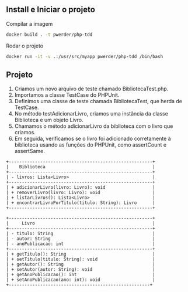 ## Install e Iniciar o projeto

Compilar a imagem
~~~ BASH
docker build . -t pwerder/php-tdd
~~~ 
Rodar o projeto
~~~ BASH
docker run -it -v .:/usr/src/myapp pwerder/php-tdd /bin/bash
~~~

## Projeto

1. Criamos um novo arquivo de teste chamado BibliotecaTest.php.
2. Importamos a classe TestCase do PHPUnit.
3. Definimos uma classe de teste chamada BibliotecaTest, que herda de TestCase.
4. No método testAdicionarLivro, criamos uma instância da classe Biblioteca e um objeto Livro.
5. Chamamos o método adicionarLivro da biblioteca com o livro que criamos.
6. Em seguida, verificamos se o livro foi adicionado corretamente à biblioteca usando as funções do
   PHPUnit, como assertCount e assertSame.

~~~
+-------------------------------------------------------+
|    Biblioteca                                         |
+-------------------------------------------------------+
| - livros: Lista<Livro>                                |
+-------------------------------------------------------+
| + adicionarLivro(livro: Livro): void                  |
| + removerLivro(livro: Livro): void                    |
| + listarLivros(): Lista<Livro>                        |
| + encontrarLivroPorTitulo(titulo: String): Livro      |
+-------------------------------------------------------+

+-------------------------------------------------------+
|     Livro                                             |
+-------------------------------------------------------+
| - titulo: String                                      |
| - autor: String                                       |
| - anoPublicacao: int                                  |
+-------------------------------------------------------+
| + getTitulo(): String                                 |
| + setTitulo(titulo: String): void                     |
| + getAutor(): String                                  |
| + setAutor(autor: String): void                       |
| + getAnoPublicacao(): int                             |
| + setAnoPublicacao(ano: int): void                    |
+------------------------------------------------------+
~~~
